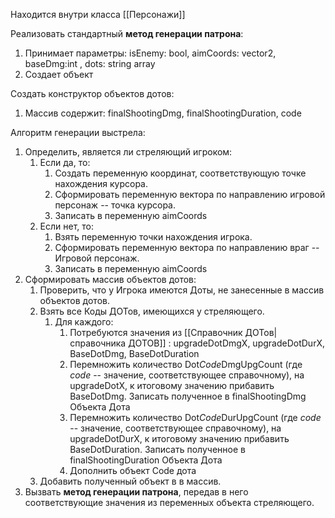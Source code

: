 Находится внутри класса [[Персонажи]]

Реализовать стандартный **метод генерации патрона**:
1. Принимает параметры: isEnemy: bool, aimCoords: vector2, baseDmg:int , dots: string array
2. Создает объект 

Создать конструктор объектов дотов: 
1. Массив содержит: finalShootingDmg, finalShootingDuration, code

Алгоритм генерации выстрела:

1. Определить, является ли стреляющий игроком:
	1. Если да, то:
		1.  Создать переменную координат, соответствующую точке нахождения курсора.
		2. Сформировать переменную вектора по направлению игровой персонаж -- точка курсора.
		3. Записать в переменную aimCoords
	2. Если нет, то:
		1. Взять переменную точки нахождения игрока.
		2. Сформировать переменную вектора по направлению враг -- Игровой персонаж.
		3. Записать в переменную aimCoords
2. Сформировать массив объектов дотов:
	1. Проверить, что у Игрока имеются Доты, не занесенные в массив объектов дотов. 
	2. Взять все Коды ДОТов, имеющихся у стреляющего.
		1. Для каждого:
			1. Потребуются значения из [[Справочник ДОТов|справочника ДОТОВ]] : upgradeDotDmgX, upgradeDotDurX, BaseDotDmg, BaseDotDuration
			2. Перемножить количество Dot*Code*DmgUpgCount (где *code* -- значение, соответствующее справочному), на upgradeDotX, к итоговому значению прибавить BaseDotDmg. Записать полученное в finalShootingDmg Объекта Дота
			3. Перемножить количество Dot*Code*DurUpgCount (где *code* -- значение, соответствующее справочному), на upgradeDotDurX, к итоговому значению прибавить BaseDotDuration. Записать полученное в finalShootingDuration Объекта Дота
			4. Дополнить объект Code дота
	3. Добавить полученный объект в в массив.
4. Вызвать **метод генерации патрона**, передав в него соответствующие значения из переменных объекта стреляющего.
